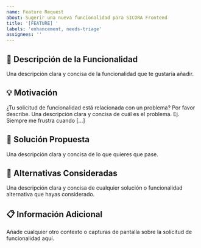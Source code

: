 ```yaml
---
name: Feature Request
about: Sugerir una nueva funcionalidad para SICORA Frontend
title: '[FEATURE] '
labels: 'enhancement, needs-triage'
assignees: ''
---
```


## 🚀 Descripción de la Funcionalidad

Una descripción clara y concisa de la funcionalidad que te gustaría añadir.

## 💡 Motivación

¿Tu solicitud de funcionalidad está relacionada con un problema? Por favor describe.
Una descripción clara y concisa de cuál es el problema. Ej. Siempre me frustra cuando [...]

## 📝 Solución Propuesta

Una descripción clara y concisa de lo que quieres que pase.

## 🔄 Alternativas Consideradas

Una descripción clara y concisa de cualquier solución o funcionalidad alternativa que hayas considerado.

## 📋 Información Adicional

Añade cualquier otro contexto o capturas de pantalla sobre la solicitud de funcionalidad aquí.
